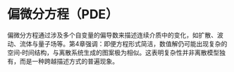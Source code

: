# 偏微分方程（PDE）

偏微分方程通过涉及多个自变量的偏导数来描述连续介质中的变化，如扩散、波动、流体与量子场等。第4章强调：即便方程形式简洁，数值解仍可能出现复杂的空间‑时间结构，与离散系统生成的图案极为相似。这表明复杂性并非离散模型独有，而是一种跨越描述方式的普遍现象。

